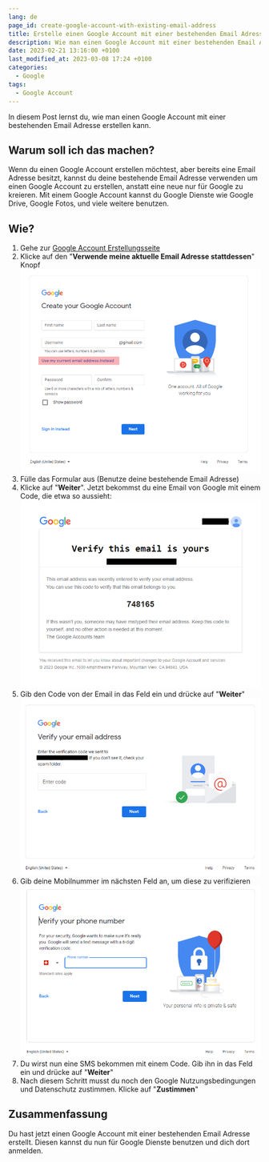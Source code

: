 ```yaml
---
lang: de
page_id: create-google-account-with-existing-email-address
title: Erstelle einen Google Account mit einer bestehenden Email Adresse
description: Wie man einen Google Account mit einer bestehenden Email Adresse erstellt
date: 2023-02-21 13:16:00 +0100
last_modified_at: 2023-03-08 17:24 +0100
categories:
  - Google
tags:
  - Google Account
---
```


In diesem Post lernst du, wie man einen Google Account mit einer bestehenden Email Adresse erstellen kann.

## Warum soll ich das machen?

Wenn du einen Google Account erstellen möchtest, aber bereits eine Email Adresse besitzt, kannst du deine bestehende Email Adresse verwenden um einen Google Account zu erstellen, anstatt eine neue nur für Google zu kreieren. Mit einem Google Account kannst du Google Dienste wie Google Drive, Google Fotos, und viele weitere benutzen.

## Wie?

1. Gehe zur [Google Account Erstellungsseite](https://accounts.google.com/signup/v2/webcreateaccount?flowName=GlifWebSignIn&flowEntry=SignUp)
2. Klicke auf den "**Verwende meine aktuelle Email Adresse stattdessen**" Knopf ![Erstelle Account Formular](/assets/images/posts/2023/02/2023-02-21-create-google-account-with-existing-email-address/create-account-form.png)
3. Fülle das Formular aus (Benutze deine bestehende Email Adresse)
4. Klicke auf "**Weiter**". Jetzt bekommst du eine Email von Google mit einem Code, die etwa so aussieht: ![Verifikationsmail](/assets/images/posts/2023/02/2023-02-21-create-google-account-with-existing-email-address/verification-email.png)
5. Gib den Code von der Email in das Feld ein und drücke auf "**Weiter**" ![Verifizierungsmail Feld](/assets/images/posts/2023/02/2023-02-21-create-google-account-with-existing-email-address/email-verification-form.png)
6. Gib deine Mobilnummer im nächsten Feld an, um diese zu verifizieren ![Mobilnummer Verifikation](/assets/images/posts/2023/02/2023-02-21-create-google-account-with-existing-email-address/phone-number-verification.png)
7. Du wirst nun eine SMS bekommen mit einem Code. Gib ihn in das Feld ein und drücke auf "**Weiter**"
8. Nach diesem Schritt musst du noch den Google Nutzungsbedingungen und Datenschutz zustimmen. Klicke auf "**Zustimmen**"

## Zusammenfassung

Du hast jetzt einen Google Account mit einer bestehenden Email Adresse erstellt. Diesen kannst du nun für Google Dienste benutzen und dich dort anmelden.
